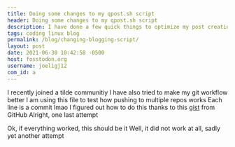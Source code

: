 ```yaml
---
title: Doing some changes to my qpost.sh script
header: Doing some changes to my qpost.sh script
description: I have done a few quick things to optimize my post creation script using rofi, adding a few nice additions
tags: coding linux blog
permalink: /blog/changing-blogging-script/
layout: post
date: 2021-06-30 10:42:58 -0500
host: fosstodon.org
username: joeligj12
com_id: a
---
```


I recently joined a tilde communitiy
I have also tried to make my git workflow better
I am using this file to test how pushing to multiple repos works
Each line is a commit lmao
I figured out how to do this thanks to this [gist](https://gist.github.com/rvl/c3f156e117e22a25f242) from GitHub
Alright, one last attempt

Ok, if everything worked, this should be it
Well, it did not work at all, sadly
yet another attempt

